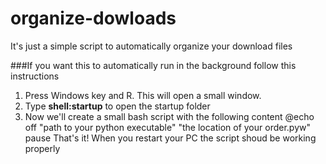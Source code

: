 # organize-dowloads
It's just a simple script to automatically organize your download files

###If you want this to automatically run in the background follow this instructions

1) Press Windows key and R. This will open a small window.
2) Type **shell:startup** to open the startup folder
3) Now we'll create a small bash script with the following content
  @echo off
  "path to your python executable" "the location of your order.pyw"
  pause
  That's it!
  When you restart your PC the script shoud be working properly

